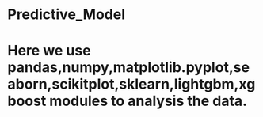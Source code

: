 # Predictive_Model
# Here we use pandas,numpy,matplotlib.pyplot,seaborn,scikitplot,sklearn,lightgbm,xgboost modules to analysis the data.
